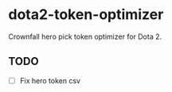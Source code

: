 # dota2-token-optimizer

Crownfall hero pick token optimizer for Dota 2.

## TODO
- [ ] Fix hero token csv
